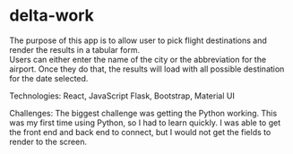 # delta-work

The purpose of this app is to allow user to pick flight destinations and render the results in a tabular form.  
Users can either enter the name of the city or the abbreviation for the airport. Once they do that, 
the results will load with all possible destination for the date selected.

Technologies:
React, JavaScript Flask, Bootstrap, Material UI

Challenges:
The biggest challenge was getting the Python working. This was my first time using Python, so I had to learn quickly. I was able to
get the front end and back end to connect, but I would not get the fields to render to the screen. 
